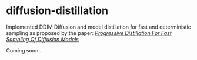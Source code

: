 # diffusion-distillation
Implemented DDIM Diffusion and model distillation for fast and deterministic sampling as proposed by the paper: [*Progressive Distillation For Fast Sampling Of Diffusion Models*](https://arxiv.org/abs/2202.00512)

Coming soon ..
